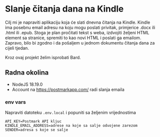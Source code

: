 # Slanje čitanja dana na Kindle


Cilj mi je napraviti aplikaciju koja će slati dnevna čitanja na Kindle.
Kindle ima posebnu email adresu na koju mogu poslati privitak, primjerice .docx ili .html ili .epub.
Stoga je plan pročitati tekst s weba, izdvojiti željeni HTML element sa stranice, spremiti to kao novi HTML i poslati ga emailom.
Zapravo, bilo bi zgodno i da pošaljem u jednom dokumentu čitanja dana za cijeli tjedan.

Kroz ovaj projekt želim isprobati Bard.

## Radna okolina

* NodeJS 18.19.0
* Account na https://postmarkapp.com/ radi slanja emaila

### env vars

Napraviti datoteku `.env.local` i popuniti sa željenim vrijednostima

```
API_KEY=Postmark API kljuc
KINDLE_EMAIL_ADDRESS=adrese na koje sa salje odvojene zarezom 
SENDER=adresa s koje se salje
```
